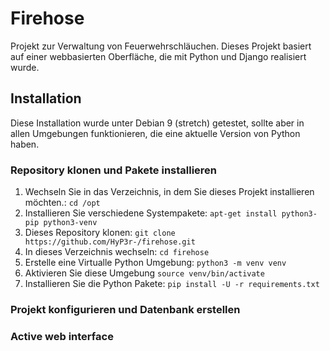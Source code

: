 # Firehose
Projekt zur Verwaltung von Feuerwehrschläuchen. Dieses Projekt basiert auf einer webbasierten Oberfläche, die mit Python und Django realisiert wurde.

## Installation
Diese Installation wurde unter Debian 9 (stretch) getestet, sollte aber in allen Umgebungen funktionieren, die eine aktuelle Version von Python haben.

### Repository klonen und Pakete installieren
1. Wechseln Sie in das Verzeichnis, in dem Sie dieses Projekt installieren möchten.: `cd /opt`
2. Installieren Sie verschiedene Systempakete: `apt-get install python3-pip python3-venv`
3. Dieses Repository klonen: `git clone https://github.com/HyP3r-/firehose.git`
4. In dieses Verzeichnis wechseln: `cd firehose`
5. Erstelle eine Virtualle Python Umgebung: `python3 -m venv venv`
6. Aktivieren Sie diese Umgebung `source venv/bin/activate`
7. Installieren Sie die Python Pakete: `pip install -U -r requirements.txt`

### Projekt konfigurieren und Datenbank erstellen

### Active web interface

